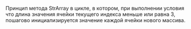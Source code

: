 Принцип метода StrArray в цикле, в котором, при выполнении условия что длина значения ячейки текущего индекса меньше или равна 3, пошагово инициализируется значение каждой ячейки нового массива.